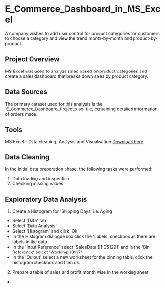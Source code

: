 # E_Commerce_Dashboard_in_MS_Excel
A company wishes to add user control for product categories for customers to choose a category and view the trend month-by-month and product-by-product. 

## Project Overview
MS Excel was used to analyze sales based on product categories and create a sales dashboard that breaks down sales by product category.

## Data Sources
The primary dataset used for this analysis is the 'E_Commerce_Dashboard_Project.xlsx' file, containing detailed information of orders made.

## Tools
MS Excel - Data cleaning, Analysis and Visualisation [Download here](https://www.microsoft.com/en-au/microsoft-365/excel)

## Data Cleaning
In the initial data preparation phase, the following tasks were performed:

1. Data loading and inspection
2. Checking missing values

## Exploratory Data Analysis
1. Create a Histogram for 'Shipping Days' i.e. Aging

- Select 'Data' tab
- Select 'Data Analysis'
- Select 'Histogram' and click 'Ok'
- In the Histogram dialogue box click the 'Labels' checkbox as there are labels in the data
- In the 'Input Reference' select 'SalesData!D1:D51291' and in the 'Bin Reference' select 'Working!K3:K7'
- In the 'Output' select a new worksheet for the binning table, click the histogram checkbox and then ok.

2. Prepare a table of sales and profit month wise in the working sheet

- 



